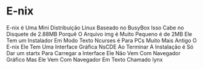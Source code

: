 # E-nix
E-nix é Uma Mini Distribuição Linux Baseado no BusyBox Isso Cabe no Disquete de 2.88MB Porquê O Arquivo img é Muito Pequeno é de 2MB Ele Tem um Instalador Em Modo Texto Ncurses é Para PCs Muito Mais Antigo O E-nix Ele Tem Uma Interface Gráfica NsCDE Ao Terminar A Instalação é Só Dar um startx Para Carregar a Interface Ele Não Vem Com Navegador Gráfico Mas Ele Vem Com Navegador Em Texto Chamado lynx
